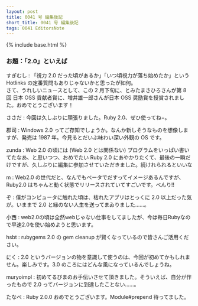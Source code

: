 ```yaml
---
layout: post
title: 0041 号 編集後記
short_title: 0041 号 編集後記
tags: 0041 EditorsNote
---
```

{% include base.html %}


### お題：「2.0」といえば

すぎむし
:  「視力 2.0 だった頃があるか」「いつ頃視力が落ち始めたか」という Hotlinks の定番質問もありじゃないかと思ったが如何。<br />さて、うれしいニュースとして、この 2 月下旬に、とみたまさひろさんが第 8 回 日本 OSS 貢献者賞に、増井雄一郎さんが日本 OSS 奨励賞を授賞されました。おめでとうございます！

ささだ
:  今回は久しぶりに頑張りました。Ruby 2.0、ぜひ使ってね−。

郡司
:  Windows 2.0 ってご存知でしょうか。なんか新しそうなものを想像しますが、発売は 1987 年。今見るとだいぶ味わい深い外観の OS です。

zunda
:  Web 2.0 の頃には (Web 2.0 とは関係ない) プログラムをいっぱい書いてたなあ、と思いつつ、おめでたい Ruby 2.0 にあやかりたくて、最後の一瞬だけですが、久しぶりに編集に参加させていただきました。続けれられるといいな

m
:  Web2.0 の世代だと、なんでもベータでだすってイメージあるんですが、Ruby2.0 はちゃんと動く状態でリリースされていてすごいです。べんり!!

ぞ
:  僕がコンピュータに触れた頃は、枯れたアプリはとっくに 2.0 以上だった気が。いままで 2.0 と縁のない人生を送ってまゐりました……。

小西
:  web2.0の頃は全然webじゃない仕事をしてましたが、今は毎日Rubyなので早速2.0を使い始めようと思います。

hsbt
:  rubygems 2.0 の gem cleanup が賢くなっているので皆さんご活用ください。

にく
:  2.0 というバージョンの物を意識して使うのは、今回が初めてかもしれません。楽しみです。3.0 のころにはどんな風になっているんでしょうね。

muryoimpl
:  初めてるびまのお手伝いさせて頂きました。そういえば、自分が作ったもので 2.0 ってバージョンに到達したことない……。

たなべ
:  Ruby 2.0.0 おめでとうございます。Module#prepend 待ってました。



